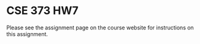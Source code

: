 # CSE 373 HW7

Please see the assignment page on the course website for instructions on this assignment.
